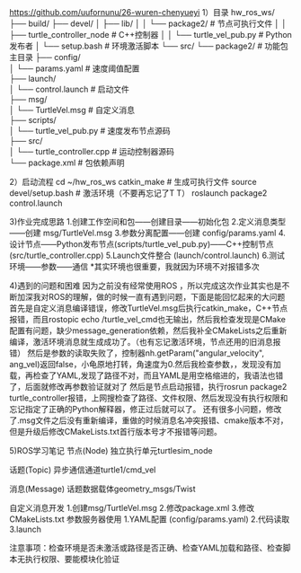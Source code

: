 https://github.com/uufornunu/26-wuren-chenyueyi
1）目录
hw_ros_ws/ 
├── build/ 
├── devel/
│   ├── lib/ 
│   │   └── package2/      # 节点可执行文件 
│   │       ├── turtle_controller_node  # C++控制器 
│   │       └── turtle_vel_pub.py        # Python发布者 
│   └── setup.bash         # 环境激活脚本 
└── src/ 
    └── package2/          # 功能包主目录 
        ├── config/  
        │   └── params.yaml               # 速度阈值配置  
        ├── launch/  
        │   └── control.launch            # 启动文件  
        ├── msg/  
        │   └── TurtleVel.msg             # 自定义消息  
        ├── scripts/  
        │   └── turtle_vel_pub.py         # 速度发布节点源码  
        ├── src/  
        │   └── turtle_controller.cpp     # 运动控制器源码  
        └── package.xml                   # 包依赖声明

2）启动流程
cd ~/hw_ros_ws 
catkin_make              # 生成可执行文件 
source devel/setup.bash  # 激活环境（不要再忘记了T T）
roslaunch package2 control.launch

3)作业完成思路
1.创建工作空间和包——创建目录——初始化包
2.​​定义消息类型​——创建 msg/TurtleVel.msg
3.参数分离配置——创建 config/params.yaml
4.​​​​设计节点——Python发布节点​​ (scripts/turtle_vel_pub.py)——C++控制节点​​ (src/turtle_controller.cpp)
5.Launch文件整合 (launch/control.launch)
6.测试 环境——参数——通信
*其实环境也很重要，我就因为环境不对报错多次

4)遇到的问题和困难
因为之前没有经常使用ROS ，所以完成这次作业其实也是不断加深我对ROS的理解，做的时候一直有遇到问题，下面是能回忆起来的大问题
首先是自定义消息编译错误，修改TurtleVel.msg后执行catkin_make，C++节点报错，而且rostopic echo /turtle_vel_cmd也无输出，然后我检查发现是CMake配置有问题，缺少message_generation依赖，然后我补全CMakeLists之后重新编译，激活环境消息就生成成功了。（也有忘记激活环境，节点还用的旧消息报错）
然后是参数的读取失败了，控制器nh.getParam("angular_velocity", ang_vel)返回false，小龟原地打转，角速度为0.然后我检查参数，，发现没有加载，再检查了YAML,发现了路径不对，而且YAML是用空格缩进的，我语法也错了，后面就修改再参数验证就对了
然后是节点启动报错，执行rosrun package2 turtle_controller报错，上网搜检查了路径、文件权限、然后发现没有执行权限和忘记指定了正确的Python解释器，修正过后就可以了。
还有很多小问题，修改了.msg文件之后没有重新编译，重做的时候消息名冲突报错、cmake版本不对，但是升级后修改CMakeLists.txt首行版本号才不报错等问题。

5)ROS学习笔记
节点(Node)​​ 独立执行单元turtlesim_node
	
话题(Topic)​​ 异步通信通道turtle1/cmd_vel
	
消息(Message)​​ 话题数据载体geometry_msgs/Twist
	
 ​​自定义消息开发
 1.创建msg/TurtleVel.msg
 2.修改package.xml
 3.修改CMakeLists.txt
 ​​参数服务器使用​​
 1.YAML配置​​ (config/params.yaml)
 2.​​代码读取​​ 
 3.launch
 
 注意事项：检查环境是否未激活或路径是否正确、检查YAML加载和路径、检查脚本无执行权限、要能模块化验证
	


